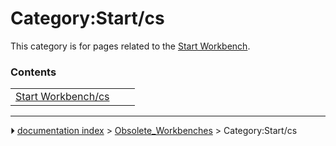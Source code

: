 # Category:Start/cs
This category is for pages related to the [Start Workbench](Start_Workbench.md).

### Contents

|     |     |     |
| --- | --- | --- |
| [Start Workbench/cs](Start_Workbench/cs.md) |



---
⏵ [documentation index](../README.md) > [Obsolete_Workbenches](Category_Obsolete_Workbenches.md) > Category:Start/cs
